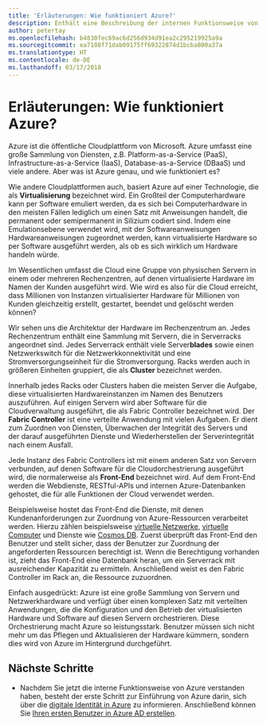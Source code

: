 ```yaml
---
title: 'Erläuterungen: Wie funktioniert Azure?'
description: Enthält eine Beschreibung der internen Funktionsweise von Azure.
author: petertay
ms.openlocfilehash: b4830fec69ac6d256d934d91ea2c295219925a9a
ms.sourcegitcommit: ea7108f71dab09175ff69322874d1bcba800a37a
ms.translationtype: HT
ms.contentlocale: de-DE
ms.lasthandoff: 03/17/2018
---
```

# <a name="explainer-how-does-azure-work"></a>Erläuterungen: Wie funktioniert Azure?

Azure ist die öffentliche Cloudplattform von Microsoft. Azure umfasst eine große Sammlung von Diensten, z.B. Platform-as-a-Service (PaaS), Infrastructure-as-a-Service (IaaS), Database-as-a-Service (DBaaS) und viele andere. Aber was ist Azure genau, und wie funktioniert es?

Wie andere Cloudplattformen auch, basiert Azure auf einer Technologie, die als **Virtualisierung** bezeichnet wird. Ein Großteil der Computerhardware kann per Software emuliert werden, da es sich bei Computerhardware in den meisten Fällen lediglich um einen Satz mit Anweisungen handelt, die permanent oder semipermanent in Silizium codiert sind. Indem eine Emulationsebene verwendet wird, mit der Softwareanweisungen Hardwareanweisungen zugeordnet werden, kann virtualisierte Hardware so per Software ausgeführt werden, als ob es sich wirklich um Hardware handeln würde.

Im Wesentlichen umfasst die Cloud eine Gruppe von physischen Servern in einem oder mehreren Rechenzentren, auf denen virtualisierte Hardware im Namen der Kunden ausgeführt wird. Wie wird es also für die Cloud erreicht, dass Millionen von Instanzen virtualisierter Hardware für Millionen von Kunden gleichzeitig erstellt, gestartet, beendet und gelöscht werden können?

Wir sehen uns die Architektur der Hardware im Rechenzentrum an.  Jedes Rechenzentrum enthält eine Sammlung mit Servern, die in Serverracks angeordnet sind. Jedes Serverrack enthält viele Server**blades** sowie einen Netzwerkswitch für die Netzwerkkonnektivität und eine Stromversorgungseinheit für die Stromversorgung. Racks werden auch in größeren Einheiten gruppiert, die als **Cluster** bezeichnet werden. 

Innerhalb jedes Racks oder Clusters haben die meisten Server die Aufgabe, diese virtualisierten Hardwareinstanzen im Namen des Benutzers auszuführen. Auf einigen Servern wird aber Software für die Cloudverwaltung ausgeführt, die als Fabric Controller bezeichnet wird. Der **Fabric Controller** ist eine verteilte Anwendung mit vielen Aufgaben. Er dient zum Zuordnen von Diensten, Überwachen der Integrität des Servers und der darauf ausgeführten Dienste und Wiederherstellen der Serverintegrität nach einem Ausfall.

Jede Instanz des Fabric Controllers ist mit einem anderen Satz von Servern verbunden, auf denen Software für die Cloudorchestrierung ausgeführt wird, die normalerweise als **Front-End** bezeichnet wird. Auf dem Front-End werden die Webdienste, RESTful-APIs und internen Azure-Datenbanken gehostet, die für alle Funktionen der Cloud verwendet werden. 

Beispielsweise hostet das Front-End die Dienste, mit denen Kundenanforderungen zur Zuordnung von Azure-Ressourcen verarbeitet werden. Hierzu zählen beispielsweise [virtuelle Netzwerke][vnet], [virtuelle Computer][vms] und Dienste wie [Cosmos DB][cosmosdb]. Zuerst überprüft das Front-End den Benutzer und stellt sicher, dass der Benutzer zur Zuordnung der angeforderten Ressourcen berechtigt ist. Wenn die Berechtigung vorhanden ist, zieht das Front-End eine Datenbank heran, um ein Serverrack mit ausreichender Kapazität zu ermitteln. Anschließend weist es den Fabric Controller im Rack an, die Ressource zuzuordnen.

Einfach ausgedrückt: Azure ist eine große Sammlung von Servern und Netzwerkhardware und verfügt über einen komplexen Satz mit verteilten Anwendungen, die die Konfiguration und den Betrieb der virtualisierten Hardware und Software auf diesen Servern orchestrieren. Diese Orchestrierung macht Azure so leistungsstark. Benutzer müssen sich nicht mehr um das Pflegen und Aktualisieren der Hardware kümmern, sondern dies wird von Azure im Hintergrund durchgeführt. 

## <a name="next-steps"></a>Nächste Schritte

* Nachdem Sie jetzt die interne Funktionsweise von Azure verstanden haben, besteht der erste Schritt zur Einführung von Azure darin, sich über die [digitale Identität in Azure](tenant-explainer.md) zu informieren. Anschließend können Sie [Ihren ersten Benutzer in Azure AD erstellen][docs-add-users-to-aad].

<!-- Links -->

[cosmosdb]: /azure/cosmos-db/introduction
[docs-add-users-to-aad]: /azure/active-directory/add-users-azure-active-directory?toc=/azure/architecture/cloud-adoption-guide/toc.json
[vms]: /azure/virtual-machines/
[vnet]: /azure/virtual-network/virtual-networks-overview
